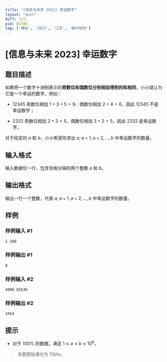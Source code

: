 ```yaml
---
title: "[信息与未来 2023] 幸运数字"
layout: "post"
diff: 入门
pid: B3786
tag: ['模拟', '2023', '江苏', '循环结构']
---
```

# [信息与未来 2023] 幸运数字
## 题目描述

如果把一个数字十进制表示的**奇数位和偶数位分别相加得到的和相同**，小小就认为它是一个幸运的数字。例如：

- $12345$ 奇数位相加 $1 + 3 + 5 = 9$、偶数位相加 $2 + 4 = 6$，因此 $12345$ 不是幸运数字；

- $2332$ 奇数位相加 $2 + 3 = 5$、偶数位相加 $3 + 2 = 5$，因此 $2332$ 是幸运数字。

对于给定的 $a$ 和 $b$，小小希望你求出 $a,a + 1, a + 2,\dots, b$ 中幸运数字的数量。
## 输入格式

输⼊数据仅一行，包含空格分隔的两个整数 $a$ 和 $b$。
## 输出格式

输出一行一个整数，代表 $a, a + 1, a + 2,\dots, b$ 中幸运数字的数量。
## 样例

### 样例输入 #1
```
1 100
```
### 样例输出 #1
```
9
```
### 样例输入 #2
```
4096 65536
```
### 样例输出 #2
```
3454
```
## 提示

- 对于 $100\%$ 的数据，满足 $1\leq a\leq b\leq 10^6$。

>本题原始满分为 $10\text{pts}$。
